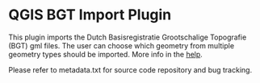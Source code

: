 QGIS BGT Import Plugin
======================

This plugin imports the Dutch Basisregistratie Grootschalige Topografie (BGT) gml files. The user can choose which geometry from multiple geometry types should be imported.
More info in the [help](https://marcoduiker.github.io/QGIS_BGT_Import/help/build/html/introduction.html). 

Please refer to metadata.txt for source code repository and bug tracking.
